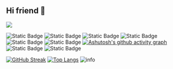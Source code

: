 ## Hi friend 👋

![](https://access-counter.vercel.app/api/counter?name=github-DrPhilip425&theme=006&length=7)

![Static Badge](https://img.shields.io/badge/openSUSE-Tumbleweed-plastic?logo=opensuse&logoColor=white) ![Static Badge](https://img.shields.io/badge/Program-Java-plastic?logo=intellijidea&logoColor=white) ![Static Badge](https://img.shields.io/badge/Reddit-Alita_owe-plastic?logo=reddit&logoColor=white) ![Static Badge](https://img.shields.io/badge/Steam-Alita-plastic?logo=steam&logoColor=white) ![Static Badge](https://img.shields.io/badge/Hexo-Alita-plastic?logo=hexo&logoColor=white&link=https://drphilip425.github.io/CuteFox_Home.github.io/) ![Static Badge](https://img.shields.io/badge/Youtube-Alita-plastic?logo=youtube&logoColor=white)
[![Ashutosh's github activity graph](https://github-readme-activity-graph.vercel.app/graph?username=DrPhilip425&theme=tokyo-day)](https://github.com/ashutosh00710/github-readme-activity-graph)  ![Static Badge](https://img.shields.io/badge/Bilibili-从零开始丢你蕾姆-plastic?logo=bilibili&logoColor=white) ![Static Badge](https://img.shields.io/badge/Stack_overflow-DrPhilip425-plastic?logo=stackoverflow&logoColor=white)

[![GitHub Streak](https://streak-stats.demolab.com/?user=DrPhilip425&theme=moltack)](https://git.io/streak-stats) [![Top Langs](https://github-readme-stats.vercel.app/api/top-langs/?username=DrPhilip425&theme=moltack&layout=compact)](https://github.com/anuraghazra/github-readme-stats) ![info](https://github-readme-stats.vercel.app/api?username=DrPhilip425&show_icons=true&count_private=true&hide=prs&theme=moltack) 


<!--
**DrPhilip425/DrPhilip425** is a ✨ _special_ ✨ repository because its `README.md` (this file) appears on your GitHub profile.

Here are some ideas to get you started:

- 🔭 I’m currently working on ...
- 🌱 I’m currently learning ...
- 👯 I’m looking to collaborate on ...
- 🤔 I’m looking for help with ...
- 💬 Ask me about ...
- 📫 How to reach me: ...
- 😄 Pronouns: ...
- ⚡ Fun fact: ...
-->
